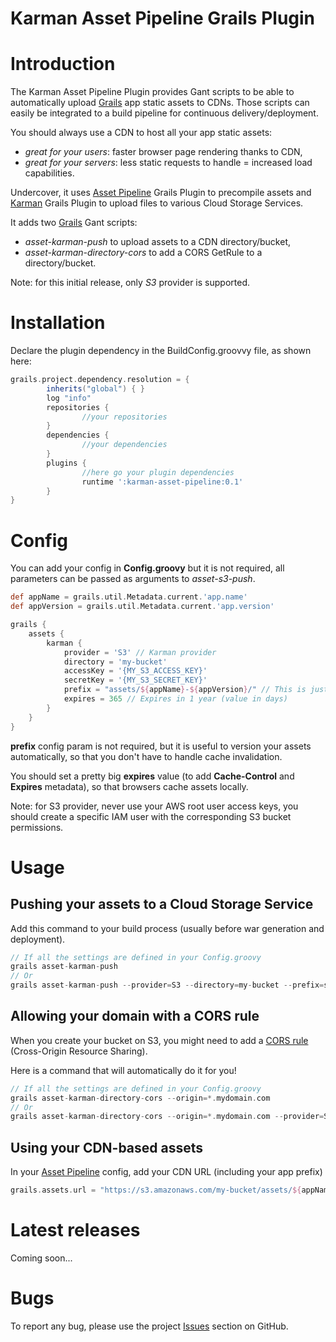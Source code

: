 
Karman Asset Pipeline Grails Plugin
===============================

# Introduction

The Karman Asset Pipeline Plugin provides Gant scripts to be able to automatically upload [Grails](http://grails.org) app static assets to CDNs.
Those scripts can easily be integrated to a build pipeline for continuous delivery/deployment.

You should always use a CDN to host all your app static assets:

- *great for your users*: faster browser page rendering thanks to CDN,
- *great for your servers*: less static requests to handle = increased load capabilities.

Undercover, it uses [Asset Pipeline](http://grails.org/plugin/asset-pipeline) Grails Plugin to precompile assets and [Karman](http://grails.org/plugin/karman) Grails Plugin to upload files to various Cloud Storage Services.

It adds two [Grails](http://grails.org) Gant scripts:

- *asset-karman-push* to upload assets to a CDN directory/bucket,
- *asset-karman-directory-cors* to add a CORS GetRule to a directory/bucket.

Note: for this initial release, only *S3* provider is supported.

# Installation

Declare the plugin dependency in the BuildConfig.groovvy file, as shown here:

```groovy
grails.project.dependency.resolution = {
		inherits("global") { }
		log "info"
		repositories {
                //your repositories
        }
        dependencies {
                //your dependencies
        }
		plugins {
				//here go your plugin dependencies
				runtime ':karman-asset-pipeline:0.1'
		}
}
```


# Config

You can add your config in **Config.groovy** but it is not required, all parameters can be passed as arguments to *asset-s3-push*.

```groovy
def appName = grails.util.Metadata.current.'app.name'
def appVersion = grails.util.Metadata.current.'app.version'

grails {
    assets {
        karman {
            provider = 'S3' // Karman provider
            directory = 'my-bucket'
            accessKey = '{MY_S3_ACCESS_KEY}'
            secretKey = '{MY_S3_SECRET_KEY}'
            prefix = "assets/${appName}-${appVersion}/" // This is just a prefix example
            expires = 365 // Expires in 1 year (value in days)
        }
    }
}
```

**prefix** config param is not required, but it is useful to version your assets automatically, so that you don't have to handle cache invalidation.

You should set a pretty big **expires** value (to add **Cache-Control** and **Expires** metadata), so that browsers cache assets locally.

Note: for S3 provider, never use your AWS root user access keys, you should create a specific IAM user with the corresponding S3 bucket permissions.


# Usage

## Pushing your assets to a Cloud Storage Service

Add this command to your build process (usually before war generation and deployment).

```groovy
// If all the settings are defined in your Config.groovy
grails asset-karman-push
// Or
grails asset-karman-push --provider=S3 --directory=my-bucket --prefix=some-prefix --expires=365 --region=eu-west-1 --access-key=$MY_S3_ACCESS_KEY --secret-key=$MY_S3_SECRET_KEY
```

## Allowing your domain with a CORS rule

When you create your bucket on S3, you might need to add a [CORS rule](http://docs.aws.amazon.com/AmazonS3/latest/dev/cors.html) (Cross-Origin Resource Sharing).

Here is a command that will automatically do it for you!

```groovy
// If all the settings are defined in your Config.groovy
grails asset-karman-directory-cors --origin=*.mydomain.com
// Or
grails asset-karman-directory-cors --origin=*.mydomain.com --provider=S3 --directory=my-bucket --region=eu-west-1 --access-key=$MY_S3_ACCESS_KEY --secret-key=$MY_S3_SECRET_KEY
```

## Using your CDN-based assets

In your [Asset Pipeline](http://grails.org/plugin/asset-pipeline) config, add your CDN URL (including your app prefix)

```groovy
grails.assets.url = "https://s3.amazonaws.com/my-bucket/assets/${appName}-${appVersion}"
```

# Latest releases

Coming soon...

# Bugs

To report any bug, please use the project [Issues](http://github.com/agorapulse/karman-asset-pipeline/issues) section on GitHub.